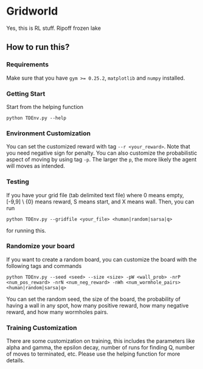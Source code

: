# Gridworld

Yes, this is RL stuff. Ripoff frozen lake

## How to run this?

### Requirements
Make sure that you have `gym >= 0.25.2`, `matplotlib` and `numpy` installed.

### Getting Start
Start from the helping function
```
python TDEnv.py --help
```
### Environment Customization
You can set the customized reward with tag `--r <your_reward>`. Note that you need negative sign for penalty. You can also customize the probabilistic aspect of moving by using tag `-p`. The larger the `p`, the more likely the agent will moves as intended.

### Testing
If you have your grid file (tab delimited text file) where 0 means empty, [-9,9] \ {0} means reward, S means start, and X means wall. Then, you can run 
```
python TDEnv.py --gridfile <your_file> <human|random|sarsa|q>
```
for running this.

### Randomize your board
If you want to create a random board, you can customize the board with the following tags and commands
```
python TDEnv.py --seed <seed> --size <size> -pW <wall_prob> -nrP <num_pos_reward> -nrN <num_neg_reward> -nWh <num_wormhole_pairs> <human|random|sarsa|q>
```
You can set the random seed, the size of the board, the probability of having a wall in any spot, how many positive reward, how many negative reward, and how many wormholes pairs.

### Training Customization
There are some customization on training, this includes the parameters like alpha and gamma, the epsilon decay, number of runs for finding Q, number of moves to terminated, etc. Please use the helping function for more details.
